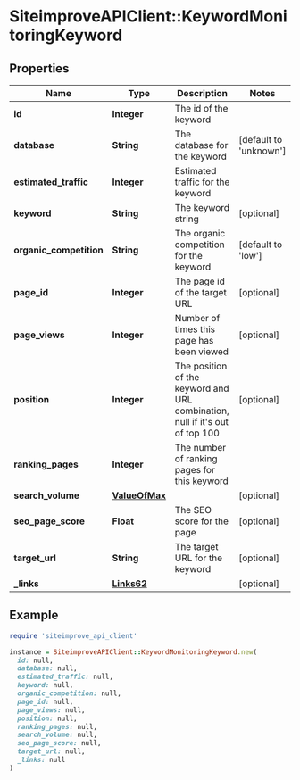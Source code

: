 # SiteimproveAPIClient::KeywordMonitoringKeyword

## Properties

| Name | Type | Description | Notes |
| ---- | ---- | ----------- | ----- |
| **id** | **Integer** | The id of the keyword |  |
| **database** | **String** | The database for the keyword | [default to &#39;unknown&#39;] |
| **estimated_traffic** | **Integer** | Estimated traffic for the keyword |  |
| **keyword** | **String** | The keyword string | [optional] |
| **organic_competition** | **String** | The organic competition for the keyword | [default to &#39;low&#39;] |
| **page_id** | **Integer** | The page id of the target URL | [optional] |
| **page_views** | **Integer** | Number of times this page has been viewed | [optional] |
| **position** | **Integer** | The position of the keyword and URL combination, null if it&#39;s out of top 100 | [optional] |
| **ranking_pages** | **Integer** | The number of ranking pages for this keyword |  |
| **search_volume** | [**ValueOfMax**](ValueOfMax.md) |  | [optional] |
| **seo_page_score** | **Float** | The SEO score for the page | [optional] |
| **target_url** | **String** | The target URL for the keyword | [optional] |
| **_links** | [**Links62**](Links62.md) |  | [optional] |

## Example

```ruby
require 'siteimprove_api_client'

instance = SiteimproveAPIClient::KeywordMonitoringKeyword.new(
  id: null,
  database: null,
  estimated_traffic: null,
  keyword: null,
  organic_competition: null,
  page_id: null,
  page_views: null,
  position: null,
  ranking_pages: null,
  search_volume: null,
  seo_page_score: null,
  target_url: null,
  _links: null
)
```

